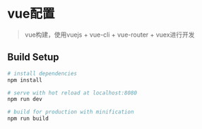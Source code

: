 # vue配置

>vue构建，使用vuejs + vue-cli + vue-router + vuex进行开发

## Build Setup

``` bash
# install dependencies
npm install

# serve with hot reload at localhost:8080
npm run dev

# build for production with minification
npm run build

```



